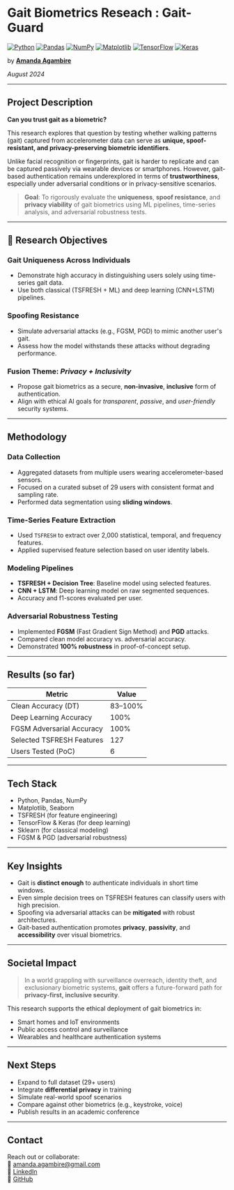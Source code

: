 # Gait Biometrics Reseach : Gait-Guard
<a href="#"><img alt="Python" src="https://img.shields.io/badge/Python-00543D.svg?logo=python&logoColor=white"></a>
<a href="#"><img alt="Pandas" src="https://img.shields.io/badge/Pandas-006750.svg?logo=pandas&logoColor=white"></a>
<a href="#"><img alt="NumPy" src="https://img.shields.io/badge/Numpy-008B76.svg?logo=numpy&logoColor=white"></a>
<a href="#"><img alt="Matplotlib" src="https://img.shields.io/badge/Matplotlib-55A38B.svg?logo=matplotlib&logoColor=white"></a>
<a href="#"><img alt="TensorFlow" src="https://img.shields.io/badge/TensorFlow-A4C9BB.svg?logo=TensorFlow&logoColor=white"></a>
<a href="#"><img alt="Keras" src="https://img.shields.io/badge/Keras-C5DDD6.svg?logo=Keras&logoColor=white"></a>

by **[Amanda Agambire](https://www.linkedin.com/in/amanda-agambire/)**

*August 2024*


---

## Project Description

**Can you trust gait as a biometric?**

This research explores that question by testing whether walking patterns (gait) captured from accelerometer data can serve as **unique, spoof-resistant, and privacy-preserving biometric identifiers**.

Unlike facial recognition or fingerprints, gait is harder to replicate and can be captured passively via wearable devices or smartphones. However, gait-based authentication remains underexplored in terms of **trustworthiness**, especially under adversarial conditions or in privacy-sensitive scenarios.

> **Goal**: To rigorously evaluate the **uniqueness**, **spoof resistance**, and **privacy viability** of gait biometrics using ML pipelines, time-series analysis, and adversarial robustness tests.

---

## 📌 Research Objectives

### Gait Uniqueness Across Individuals
- Demonstrate high accuracy in distinguishing users solely using time-series gait data.
- Use both classical (TSFRESH + ML) and deep learning (CNN+LSTM) pipelines.

### Spoofing Resistance
- Simulate adversarial attacks (e.g., FGSM, PGD) to mimic another user's gait.
- Assess how the model withstands these attacks without degrading performance.

### Fusion Theme: *Privacy + Inclusivity*
- Propose gait biometrics as a secure, **non-invasive**, **inclusive** form of authentication.
- Align with ethical AI goals for *transparent*, *passive*, and *user-friendly* security systems.

---

## Methodology

### Data Collection

- Aggregated datasets from multiple users wearing accelerometer-based sensors.
- Focused on a curated subset of 29 users with consistent format and sampling rate.
- Performed data segmentation using **sliding windows**.

### Time-Series Feature Extraction

- Used `TSFRESH` to extract over 2,000 statistical, temporal, and frequency features.
- Applied supervised feature selection based on user identity labels.

### Modeling Pipelines

- **TSFRESH + Decision Tree**: Baseline model using selected features.
- **CNN + LSTM**: Deep learning model on raw segmented sequences.
- Accuracy and f1-scores evaluated per user.

### Adversarial Robustness Testing

- Implemented **FGSM** (Fast Gradient Sign Method) and **PGD** attacks.
- Compared clean model accuracy vs. adversarial accuracy.
- Demonstrated **100% robustness** in proof-of-concept setup.

---

## Results (so far)

| Metric                  | Value     |
|-------------------------|-----------|
| Clean Accuracy (DT)     | 83–100%   |
| Deep Learning Accuracy  | 100%      |
| FGSM Adversarial Accuracy | 100%    |
| Selected TSFRESH Features | 127     |
| Users Tested (PoC)      | 6         |

---

## Tech Stack

- Python, Pandas, NumPy
- Matplotlib, Seaborn
- TSFRESH (for feature engineering)
- TensorFlow & Keras (for deep learning)
- Sklearn (for classical modeling)
- FGSM & PGD (adversarial robustness)

---

## Key Insights

- Gait is **distinct enough** to authenticate individuals in short time windows.
- Even simple decision trees on TSFRESH features can classify users with high precision.
- Spoofing via adversarial attacks can be **mitigated** with robust architectures.
- Gait-based authentication promotes **privacy**, **passivity**, and **accessibility** over visual biometrics.

---

## Societal Impact

> In a world grappling with surveillance overreach, identity theft, and exclusionary biometric systems, **gait** offers a future-forward path for **privacy-first, inclusive security**.

This research supports the ethical deployment of gait biometrics in:
- Smart homes and IoT environments
- Public access control and surveillance
- Wearables and healthcare authentication systems

---

## Next Steps

- Expand to full dataset (29+ users)
- Integrate **differential privacy** in training
- Simulate real-world spoof scenarios
- Compare against other biometrics (e.g., keystroke, voice)
- Publish results in an academic conference

---

## Contact

Reach out or collaborate:  
📧 amanda.agambire@gmail.com  
🔗 [LinkedIn](https://www.linkedin.com/in/amanda-agambire/)  
🔗 [GitHub](https://github.com/Amandaagambire)




